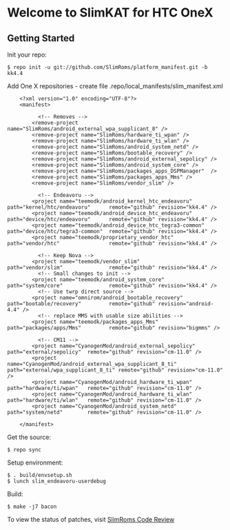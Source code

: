 Welcome to SlimKAT for HTC OneX
===============================


Getting Started
---------------

Init your repo:

    $ repo init -u git://github.com/SlimRoms/platform_manifest.git -b kk4.4

Add One X repositories - create file .repo/local_manifests/slim_manifest.xml

        <?xml version="1.0" encoding="UTF-8"?>
        <manifest>

              <!-- Removes -->
            <remove-project name="SlimRoms/android_external_wpa_supplicant_8" />
            <remove-project name="SlimRoms/hardware_ti_wpan" />
            <remove-project name="SlimRoms/hardware_ti_wlan" />
            <remove-project name="SlimRoms/android_system_netd" />
            <remove-project name="SlimRoms/bootable_recovery" />
            <remove-project name="SlimRoms/android_external_sepolicy" />
            <remove-project name="SlimRoms/android_system_core" />
            <remove-project name="SlimRoms/packages_apps_DSPManager"  />
            <remove-project name="SlimRoms/packages_apps_Mms" />
            <remove-project name="SlimRoms/vendor_slim" />

              <!-- Endeavoru -->
            <project name="teemodk/android_kernel_htc_endeavoru"         path="kernel/htc/endeavoru"      remote="github" revision="kk4.4" />
            <project name="teemodk/android_device_htc_endeavoru"         path="device/htc/endeavoru"      remote="github" revision="kk4.4" />
            <project name="teemodk/android_device_htc_tegra3-common"     path="device/htc/tegra3-common"  remote="github" revision="kk4.4" />
            <project name="teemodk/proprietary_vendor_htc"               path="vendor/htc"                remote="github" revision="kk4.4" />

              <!-- Keep Nova -->
            <project name="teemodk/vendor_slim"                          path="vendor/slim"               remote="github" revision="kk4.4" />
              <!-- Small changes to init -->
            <project name="teemodk/android_system_core"                  path="system/core"               remote="github" revision="kk4.4" />
              <!-- Use twrp direct source -->
            <project name="omnirom/android_bootable_recovery"            path="bootable/recovery"         remote="github" revision="android-4.4" />
              <!-- replace MMS with usable size abilities -->
            <project name="teemodk/packages_apps_Mms"                    path="packages/apps/Mms"         remote="github" revision="bigmms" />

              <!-- CM11 -->
            <project name="CyanogenMod/android_external_sepolicy"            path="external/sepolicy"  remote="github" revision="cm-11.0" />
            <project name="CyanogenMod/android_external_wpa_supplicant_8_ti" path="external/wpa_supplicant_8_ti" remote="github" revision="cm-11.0" />
            <project name="CyanogenMod/android_hardware_ti_wpan"             path="hardware/ti/wpan"   remote="github" revision="cm-11.0" />
            <project name="CyanogenMod/android_hardware_ti_wlan"             path="hardware/ti/wlan"   remote="github" revision="cm-11.0" />
            <project name="CyanogenMod/android_system_netd"                  path="system/netd"        remote="github" revision="cm-11.0" />

        </manifest>


Get the source:

    $ repo sync

Setup environment:

    $ . build/envsetup.sh
    $ lunch slim_endeavoru-userdebug

Build:

    $ make -j7 bacon




To view the status of patches, visit [SlimRoms Code Review](http://gerrit.slimroms.net)
